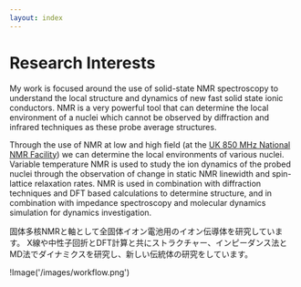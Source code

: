 ```yaml
---
layout: index
---
```

# Research Interests

My work is focused around the use of solid-state NMR spectroscopy to understand the local structure and 
dynamics of new fast solid state ionic conductors. NMR is a very powerful tool that can determine the local
environment of a nuclei which cannot be observed by diffraction and infrared techniques as these probe 
average structures.

Through the use of NMR at low and high field (at the [UK 850 MHz National NMR Facility](http://www2.warwick.ac.uk/fac/sci/physics/research/condensedmatt/nmr/850/))
we can determine the local environments of various nuclei. Variable temperature NMR is used to study the 
ion dynamics of the probed nuclei through the observation of change in static NMR linewidth and 
spin-lattice relaxation rates. NMR is used in combination with diffraction techniques and DFT based 
calculations to determine structure, and in combination with impedance spectroscopy and molecular dynamics 
simulation for dynamics investigation.

固体多核NMRと軸として全固体イオン電池用のイオン伝導体を研究しています。
X線や中性子回折とDFT計算と共にストラクチャー、インピーダンス法とMD法でダイナミクスを研究し、新しい伝統体の研究をしています。


!Image('/images/workflow.png')
